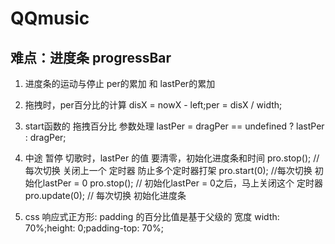 # QQmusic

## 难点：进度条 progressBar
1. 进度条的运动与停止 per的累加 和 lastPer的累加
2. 拖拽时，per百分比的计算 disX = nowX - left;per = disX / width;
3. start函数的 拖拽百分比 参数处理 lastPer = dragPer == undefined ? lastPer : dragPer;
4. 中途 暂停 切歌时，lastPer 的值 要清零，初始化进度条和时间
    pro.stop(); //每次切换 关闭上一个 定时器 防止多个定时器打架
    pro.start(0); //每次切换 初始化lastPer = 0
    pro.stop(); // 初始化lastPer = 0之后，马上关闭这个 定时器
    pro.update(0); // 每次切换 初始化进度条

5. css 响应式正方形: padding 的百分比值是基于父级的 宽度
    width: 70%;height: 0;padding-top: 70%;